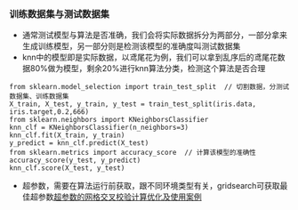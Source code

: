 ### 训练数据集与测试数据集
- 通常测试模型与算法是否准确，我们会将实际数据拆分为两部分，一部分拿来生成训练模型，另一部分则是检测该模型的准确度叫测试数据集
- knn中的模型即是实际数据，以鸢尾花为例，我们可以拿到乱序后的鸢尾花数据80%做为模型，剩余20%进行knn算法分类，检测这个算法是否合理

```
from sklearn.model_selection import train_test_split  // 切割数据，分测试数据集、训练数据集
X_train, X_test, y_train, y_test = train_test_split(iris.data, iris.target,0.2,666)
from sklearn.neighbors import KNeighborsClassifier
knn_clf = KNeighborsClassifier(n_neighbors=3)
knn_clf.fit(X_train, y_train)
y_predict = knn_clf.predict(X_test)
from sklearn.metrics import accuracy_score  // 计算该模型的准确性
accuracy_score(y_test, y_predict)
knn_clf.score(X_test, y_test)
```

- 超参数，需要在算法运行前获取，跟不同环境类型有关，gridsearch可获取最佳超参数[超参数的网格交叉校验计算优化及使用案例](https://github.com/eeeeeeeason/mechineLearn/blob/master/%E7%BD%91%E6%A0%BC%E6%90%9C%E7%B4%A2-%E8%B6%85%E5%8F%82%E6%95%B0%E4%BC%98%E5%8C%96gridsearch)
